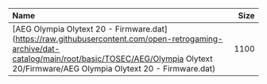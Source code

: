 |Name|Size|
|:---|---:|
|[AEG Olympia Olytext 20 - Firmware.dat](https://raw.githubusercontent.com/open-retrogaming-archive/dat-catalog/main/root/basic/TOSEC/AEG/Olympia Olytext 20/Firmware/AEG Olympia Olytext 20 - Firmware.dat)|1100|
